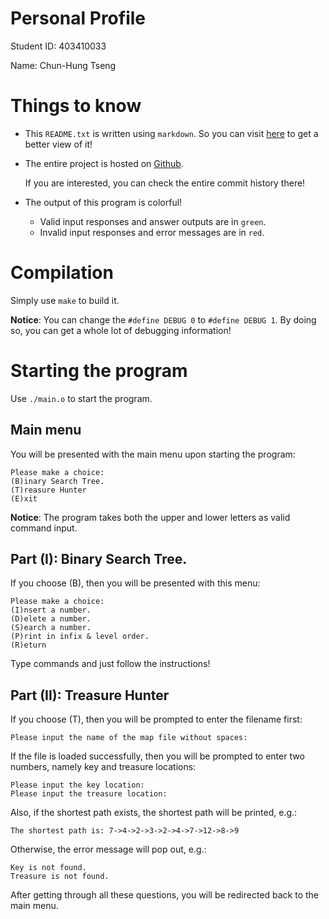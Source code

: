 # Personal Profile

Student ID: 403410033

Name: Chun-Hung Tseng

# Things to know

* This `README.txt` is written using `markdown`. So you can visit [here](https://github.com/henrybear327/Data-structure/blob/master/Project%202/Turnin/README.md)  to get a better view of it!

* The entire project is hosted on
[Github](https://github.com/henrybear327/Data-structure/tree/master/Project%202).

    If you are interested, you can check the entire commit history there!

* The output of this program is colorful!
    * Valid input responses and answer outputs are in `green`.
    * Invalid input responses and error messages are in `red`.

# Compilation

Simply use `make` to build it.

**Notice**: You can change the `#define DEBUG 0` to `#define DEBUG 1`. By doing so, you can get
a whole lot of debugging information!

# Starting the program

Use `./main.o` to start the program.

## Main menu

You will be presented with the main menu upon starting the program:
```
Please make a choice:
(B)inary Search Tree.
(T)reasure Hunter
(E)xit
```
**Notice**: The program takes both the upper and lower letters as valid command input.

## Part (I): Binary Search Tree.

If you choose (B), then you will be presented with this menu:
```
Please make a choice:
(I)nsert a number.
(D)elete a number.
(S)earch a number.
(P)rint in infix & level order.
(R)eturn
```

Type commands and just follow the instructions!

## Part (II): Treasure Hunter

If you choose (T), then you will be prompted to enter the filename first:
```
Please input the name of the map file without spaces:
```

If the file is loaded successfully, then you will be prompted to enter two numbers,
namely key and treasure locations:
```
Please input the key location:
Please input the treasure location:
```

Also, if the shortest path exists, the shortest path will be printed, e.g.:
```
The shortest path is: 7->4->2->3->2->4->7->12->8->9
```

Otherwise, the error message will pop out, e.g.:
```
Key is not found.
Treasure is not found.
```

After getting through all these questions, you will be redirected back to the main menu.

